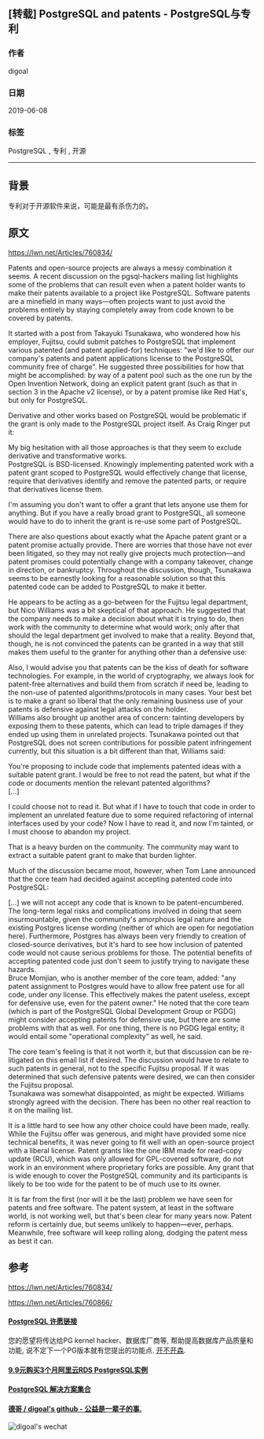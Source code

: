 ## [转载] PostgreSQL and patents - PostgreSQL与专利   
                                                                                                                                                                      
### 作者                                                                                                                                                                      
digoal                                                                                                                                                                      
                                                                                                                                                                      
### 日期                                                                                                                                                                      
2019-06-08                                                                                                                                                                      
                                                                                                                                                                      
### 标签                                                                                                                                                                      
PostgreSQL , 专利 , 开源           
                                                                                     
----                                                                                                                                                                
                                                                                                                                                                  
## 背景    
专利对于开源软件来说，可能是最有杀伤力的。    
  
## 原文    
https://lwn.net/Articles/760834/    
    
Patents and open-source projects are always a messy combination it seems. A recent discussion on the pgsql-hackers mailing list highlights some of the problems that can result even when a patent holder wants to make their patents available to a project like PostgreSQL. Software patents are a minefield in many ways—often projects want to just avoid the problems entirely by staying completely away from code known to be covered by patents.  
  
It started with a post from Takayuki Tsunakawa, who wondered how his employer, Fujitsu, could submit patches to PostgreSQL that implement various patented (and patent applied-for) techniques: "we'd like to offer our company's patents and patent applications license to the PostgreSQL community free of charge". He suggested three possibilities for how that might be accomplished: by way of a patent pool such as the one run by the Open Invention Network, doing an explicit patent grant (such as that in section 3 in the Apache v2 license), or by a patent promise like Red Hat's, but only for PostgreSQL.  
  
Derivative and other works based on PostgreSQL would be problematic if the grant is only made to the PostgreSQL project itself. As Craig Ringer put it:  
  
My big hesitation with all those approaches is that they seem to exclude derivative and transformative works.  
PostgreSQL is BSD-licensed. Knowingly implementing patented work with a patent grant scoped to PostgreSQL would effectively change that license, require that derivatives identify and remove the patented parts, or require that derivatives license them.  
  
I'm assuming you don't want to offer a grant that lets anyone use them for anything. But if you have a really broad grant to PostgreSQL, all someone would have to do to inherit the grant is re-use some part of PostgreSQL.  
  
There are also questions about exactly what the Apache patent grant or a patent promise actually provide. There are worries that those have not ever been litigated, so they may not really give projects much protection—and patent promises could potentially change with a company takeover, change in direction, or bankruptcy. Throughout the discussion, though, Tsunakawa seems to be earnestly looking for a reasonable solution so that this patented code can be added to PostgreSQL to make it better.  
  
He appears to be acting as a go-between for the Fujitsu legal department, but Nico Williams was a bit skeptical of that approach. He suggested that the company needs to make a decision about what it is trying to do, then work with the community to determine what would work; only after that should the legal department get involved to make that a reality. Beyond that, though, he is not convinced the patents can be granted in a way that still makes them useful to the granter for anything other than a defensive use:  
  
Also, I would advise you that patents can be the kiss of death for software technologies. For example, in the world of cryptography, we always look for patent-free alternatives and build them from scratch if need be, leading to the non-use of patented algorithms/protocols in many cases. Your best bet is to make a grant so liberal that the only remaining business use of your patents is defensive against legal attacks on the holder.  
Williams also brought up another area of concern: tainting developers by exposing them to these patents, which can lead to triple damages if they ended up using them in unrelated projects. Tsunakawa pointed out that PostgreSQL does not screen contributions for possible patent infringement currently, but this situation is a bit different than that, Williams said:  
  
You're proposing to include code that implements patented ideas with a suitable patent grant. I would be free to not read the patent, but what if the code or documents mention the relevant patented algorithms?  
[...]  
  
I could choose not to read it. But what if I have to touch that code in order to implement an unrelated feature due to some required refactoring of internal interfaces used by your code? Now I have to read it, and now I'm tainted, or I must choose to abandon my project.  
  
That is a heavy burden on the community. The community may want to extract a suitable patent grant to make that burden lighter.  
  
Much of the discussion became moot, however, when Tom Lane announced that the core team had decided against accepting patented code into PostgreSQL:  
  
[...] we will not accept any code that is known to be patent-encumbered. The long-term legal risks and complications involved in doing that seem insurmountable, given the community's amorphous legal nature and the existing Postgres license wording (neither of which are open for negotiation here). Furthermore, Postgres has always been very friendly to creation of closed-source derivatives, but it's hard to see how inclusion of patented code would not cause serious problems for those. The potential benefits of accepting patented code just don't seem to justify trying to navigate these hazards.  
Bruce Momjian, who is another member of the core team, added: "any patent assignment to Postgres would have to allow free patent use for all code, under _any_ license. This effectively makes the patent useless, except for defensive use, even for the patent owner." He noted that the core team (which is part of the PostgreSQL Global Development Group or PGDG) might consider accepting patents for defensive use, but there are some problems with that as well. For one thing, there is no PGDG legal entity; it would entail some "operational complexity" as well, he said.  
  
The core team's feeling is that it not worth it, but that discussion can be re-litigated on this email list if desired. The discussion would have to relate to such patents in general, not to the specific Fujitsu proposal. If it was determined that such defensive patents were desired, we can then consider the Fujitsu proposal.  
Tsunakawa was somewhat disappointed, as might be expected. Williams strongly agreed with the decision. There has been no other real reaction to it on the mailing list.  
  
It is a little hard to see how any other choice could have been made, really. While the Fujitsu offer was generous, and might have provided some nice technical benefits, it was never going to fit well with an open-source project with a liberal license. Patent grants like the one IBM made for read-copy update (RCU), which was only allowed for GPL-covered software, do not work in an environment where proprietary forks are possible. Any grant that is wide enough to cover the PostgreSQL community and its participants is likely to be too wide for the patent to be of much use to its owner.  
  
It is far from the first (nor will it be the last) problem we have seen for patents and free software. The patent system, at least in the software world, is not working well, but that's been clear for many years now. Patent reform is certainly due, but seems unlikely to happen—ever, perhaps. Meanwhile, free software will keep rolling along, dodging the patent mess as best it can.  
  
## 参考    
https://lwn.net/Articles/760834/  
  
https://lwn.net/Articles/760866/  
  
  
  
  
  
  
  
  
  
  
  
  
  
  
  
  
  
  
  
  
  
  
  
  
  
  
  
  
  
  
  
  
  
  
  
  
  
  
  
  
  
  
  
  
  
  
  
  
  
  
  
  
  
  
  
  
  
  
  
  
#### [PostgreSQL 许愿链接](https://github.com/digoal/blog/issues/76 "269ac3d1c492e938c0191101c7238216")
您的愿望将传达给PG kernel hacker、数据库厂商等, 帮助提高数据库产品质量和功能, 说不定下一个PG版本就有您提出的功能点. [开不开森](https://github.com/digoal/blog/issues/76 "269ac3d1c492e938c0191101c7238216").  
  
  
#### [9.9元购买3个月阿里云RDS PostgreSQL实例](https://www.aliyun.com/database/postgresqlactivity "57258f76c37864c6e6d23383d05714ea")
  
  
#### [PostgreSQL 解决方案集合](https://yq.aliyun.com/topic/118 "40cff096e9ed7122c512b35d8561d9c8")
  
  
#### [德哥 / digoal's github - 公益是一辈子的事.](https://github.com/digoal/blog/blob/master/README.md "22709685feb7cab07d30f30387f0a9ae")
  
  
![digoal's wechat](../pic/digoal_weixin.jpg "f7ad92eeba24523fd47a6e1a0e691b59")
  
